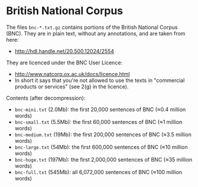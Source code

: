 # British National Corpus

The files `bnc-*.txt.gz` contains portions of the British National Corpus (BNC). They are in plain text, without any annotations, and are taken from here:

- http://hdl.handle.net/20.500.12024/2554

They are licenced under the BNC User Licence:

- http://www.natcorp.ox.ac.uk/docs/licence.html
- In short it says that you're not allowed to use the texts in "commercial products or services" (see 2(g) in the licence).

Contents (after decompression):

- `bnc-mini.txt` (2.0Mb): the first 20,000 sentences of BNC (≈0.4 million words)
- `bnc-small.txt` (5.5Mb): the first 60,000 sentences of BNC (≈1 million words)
- `bnc-medium.txt` (19Mb): the first 200,000 sentences of BNC (≈3.5 million words)
- `bnc-large.txt` (54Mb): the first 600,000 sentences of BNC (≈10 million words)
- `bnc-huge.txt` (197Mb): the first 2,000,000 sentences of BNC (≈35 million words)
- `bnc-full.txt` (545Mb): all 6,072,000 sentences of BNC (≈100 million words)
